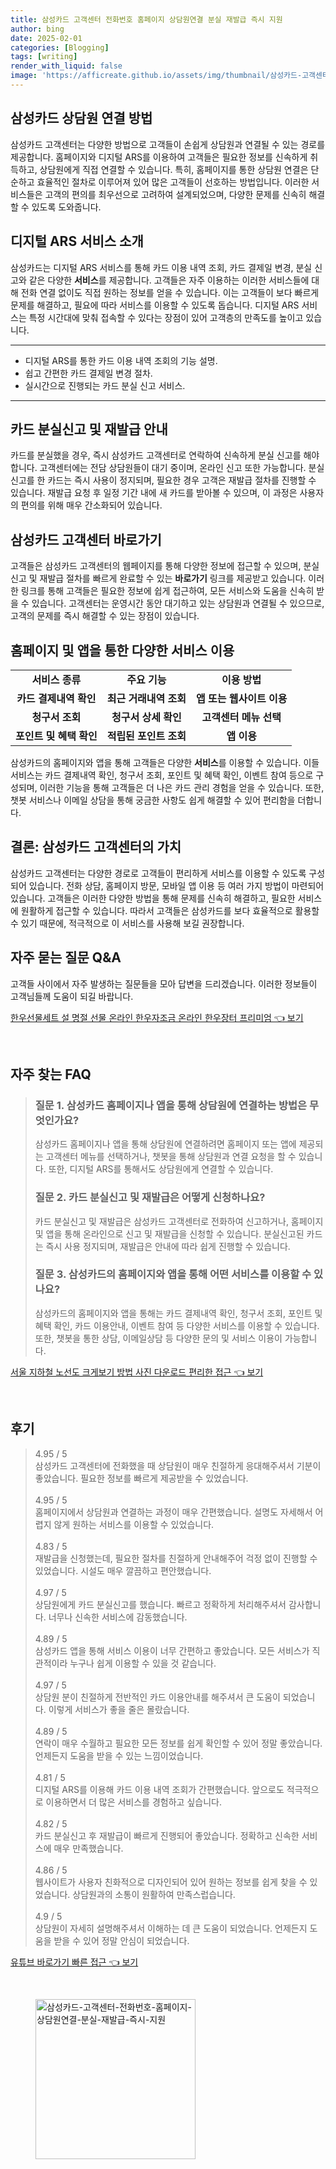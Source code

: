```yaml
---
title: 삼성카드 고객센터 전화번호 홈페이지 상담원연결 분실 재발급 즉시 지원
author: bing
date: 2025-02-01
categories: [Blogging]
tags: [writing]
render_with_liquid: false
image: 'https://afficreate.github.io/assets/img/thumbnail/삼성카드-고객센터-전화번호-홈페이지-상담원연결-분실-재발급-즉시-지원.webp'
---
```



<h2 id='삼성카드_상담원_연결'>삼성카드 상담원 연결 방법</h2>

<p>삼성카드 고객센터는 다양한 방법으로 고객들이 손쉽게 상담원과 연결될 수 있는 경로를 제공합니다. 홈페이지와 디지털 ARS를 이용하여 고객들은 필요한 정보를 신속하게 취득하고, 상담원에게 직접 연결할 수 있습니다. 특히, 홈페이지를 통한 상담원 연결은 단순하고 효율적인 절차로 이루어져 있어 많은 고객들이 선호하는 방법입니다. 이러한 서비스들은 고객의 편의를 최우선으로 고려하여 설계되었으며, 다양한 문제를 신속히 해결할 수 있도록 도와줍니다.</p>

<h2 id='디지털_ARS_서비스'>디지털 ARS 서비스 소개</h2>

<p>삼성카드는 디지털 ARS 서비스를 통해 카드 이용 내역 조회, 카드 결제일 변경, 분실 신고와 같은 다양한 <b>서비스</b>를 제공합니다. 고객들은 자주 이용하는 이러한 서비스들에 대해 전화 연결 없이도 직접 원하는 정보를 얻을 수 있습니다. 이는 고객들이 보다 빠르게 문제를 해결하고, 필요에 따라 서비스를 이용할 수 있도록 돕습니다. 디지털 ARS 서비스는 특정 시간대에 맞춰 접속할 수 있다는 장점이 있어 고객층의 만족도를 높이고 있습니다.</p>

<hr />

<ul>
    <li>디지털 ARS를 통한 카드 이용 내역 조회의 기능 설명.</li>
    <li>쉽고 간편한 카드 결제일 변경 절차.</li>
    <li>실시간으로 진행되는 카드 분실 신고 서비스.</li>
</ul>

<hr />

<h2 id='분실신고와_재발급_절차'>카드 분실신고 및 재발급 안내</h2>

<p>카드를 분실했을 경우, 즉시 삼성카드 고객센터로 연락하여 신속하게 분실 신고를 해야 합니다. 고객센터에는 전담 상담원들이 대기 중이며, 온라인 신고 또한 가능합니다. 분실 신고를 한 카드는 즉시 사용이 정지되며, 필요한 경우 고객은 재발급 절차를 진행할 수 있습니다. 재발급 요청 후 일정 기간 내에 새 카드를 받아볼 수 있으며, 이 과정은 사용자의 편의를 위해 매우 간소화되어 있습니다.</p>

<h2 id='고객센터_바로가기'>삼성카드 고객센터 바로가기</h2>

<p>고객들은 삼성카드 고객센터의 웹페이지를 통해 다양한 정보에 접근할 수 있으며, 분실 신고 및 재발급 절차를 빠르게 완료할 수 있는 <b>바로가기</b> 링크를 제공받고 있습니다. 이러한 링크를 통해 고객들은 필요한 정보에 쉽게 접근하여, 모든 서비스와 도움을 신속히 받을 수 있습니다. 고객센터는 운영시간 동안 대기하고 있는 상담원과 연결될 수 있으므로, 고객의 문제를 즉시 해결할 수 있는 장점이 있습니다.</p>

<h2 id='홈페이지_및_앱_서비스'>홈페이지 및 앱을 통한 다양한 서비스 이용</h2>

<table>
    <tr>
        <td style="text-align: center; height: 17px;"><b>서비스 종류</b></td>
        <td style="text-align: center; height: 17px;"><b>주요 기능</b></td>
        <td style="text-align: center; height: 17px;"><b>이용 방법</b></td>
    </tr>
    <tr>
        <td style="text-align: center; height: 17px;"><b>카드 결제내역 확인</b></td>
        <td style="text-align: center; height: 17px;"><b>최근 거래내역 조회</b></td>
        <td style="text-align: center; height: 17px;"><b>앱 또는 웹사이트 이용</b></td>
    </tr>
    <tr>
        <td style="text-align: center; height: 17px;"><b>청구서 조회</b></td>
        <td style="text-align: center; height: 17px;"><b>청구서 상세 확인</b></td>
        <td style="text-align: center; height: 17px;"><b>고객센터 메뉴 선택</b></td>
    </tr>
    <tr>
        <td style="text-align: center; height: 17px;"><b>포인트 및 혜택 확인</b></td>
        <td style="text-align: center; height: 17px;"><b>적립된 포인트 조회</b></td>
        <td style="text-align: center; height: 17px;"><b>앱 이용</b></td>
    </tr>
</table>

<p>삼성카드의 홈페이지와 앱을 통해 고객들은 다양한 <b>서비스</b>를 이용할 수 있습니다. 이들 서비스는 카드 결제내역 확인, 청구서 조회, 포인트 및 혜택 확인, 이벤트 참여 등으로 구성되며, 이러한 기능을 통해 고객들은 더 나은 카드 관리 경험을 얻을 수 있습니다. 또한, 챗봇 서비스나 이메일 상담을 통해 궁금한 사항도 쉽게 해결할 수 있어 편리함을 더합니다.</p>

<h2 id='결론'>결론: 삼성카드 고객센터의 가치</h2>

<p>삼성카드 고객센터는 다양한 경로로 고객들이 편리하게 서비스를 이용할 수 있도록 구성되어 있습니다. 전화 상담, 홈페이지 방문, 모바일 앱 이용 등 여러 가지 방법이 마련되어 있습니다. 고객들은 이러한 다양한 방법을 통해 문제를 신속히 해결하고, 필요한 서비스에 원활하게 접근할 수 있습니다. 따라서 고객들은 삼성카드를 보다 효율적으로 활용할 수 있기 때문에, 적극적으로 이 서비스를 사용해 보길 권장합니다.</p>

<h2 id='자주_묻는_질문'>자주 묻는 질문 Q&A</h2>

<p>고객들 사이에서 자주 발생하는 질문들을 모아 답변을 드리겠습니다. 이러한 정보들이 고객님들께 도움이 되길 바랍니다.</p>


<p><a class="click-button" title="한우선물세트 설 명절 선물 온라인 한우자조금 온라인 한우장터 프리미엄" href="https://afficreate.github.io/posts/%ED%95%9C%EC%9A%B0%EC%84%A0%EB%AC%BC%EC%84%B8%ED%8A%B8-%EC%84%A4-%EB%AA%85%EC%A0%88-%EC%84%A0%EB%AC%BC-%EC%98%A8%EB%9D%BC%EC%9D%B8-%ED%95%9C%EC%9A%B0%EC%9E%90%EC%A1%B0%EA%B8%88-%EC%98%A8%EB%9D%BC%EC%9D%B8-%ED%95%9C%EC%9A%B0%EC%9E%A5%ED%84%B0-%ED%94%84%EB%A6%AC%EB%AF%B8%EC%97%84/" rel="dofollow">한우선물세트 설 명절 선물 온라인 한우자조금 온라인 한우장터 프리미엄 👈 보기</a></p><br>
<h2 id='자주_찾는_FAQ'>자주 찾는 FAQ</h2>
<div itemscope="" itemtype="https://schema.org/FAQPage"> 
<blockquote> 
<div itemscope="" itemprop="mainEntity" itemtype="https://schema.org/Question"> 
<h3 itemprop="name">질문 1. 삼성카드 홈페이지나 앱을 통해 상담원에 연결하는 방법은 무엇인가요?</h3> 
<div itemscope="" itemprop="acceptedAnswer" itemtype="https://schema.org/Answer"> 
<span itemprop="text"> 
<p>삼성카드 홈페이지나 앱을 통해 상담원에 연결하려면 홈페이지 또는 앱에 제공되는 고객센터 메뉴를 선택하거나, 챗봇을 통해 상담원과 연결 요청을 할 수 있습니다. 또한, 디지털 ARS를 통해서도 상담원에게 연결할 수 있습니다.</p> 
</span> 
</div> 
</div> 
<div itemscope="" itemprop="mainEntity" itemtype="https://schema.org/Question"> 
<h3 itemprop="name">질문 2. 카드 분실신고 및 재발급은 어떻게 신청하나요?</h3> 
<div itemscope="" itemprop="acceptedAnswer" itemtype="https://schema.org/Answer"> 
<span itemprop="text"> 
<p>카드 분실신고 및 재발급은 삼성카드 고객센터로 전화하여 신고하거나, 홈페이지 및 앱을 통해 온라인으로 신고 및 재발급을 신청할 수 있습니다. 분실신고된 카드는 즉시 사용 정지되며, 재발급은 안내에 따라 쉽게 진행할 수 있습니다.</p> 
</span> 
</div> 
</div> 
<div itemscope="" itemprop="mainEntity" itemtype="https://schema.org/Question"> 
<h3 itemprop="name">질문 3. 삼성카드의 홈페이지와 앱을 통해 어떤 서비스를 이용할 수 있나요?</h3> 
<div itemscope="" itemprop="acceptedAnswer" itemtype="https://schema.org/Answer"> 
<span itemprop="text"> 
<p>삼성카드의 홈페이지와 앱을 통해는 카드 결제내역 확인, 청구서 조회, 포인트 및 혜택 확인, 카드 이용안내, 이벤트 참여 등 다양한 서비스를 이용할 수 있습니다. 또한, 챗봇을 통한 상담, 이메일상담 등 다양한 문의 및 서비스 이용이 가능합니다.</p> 
</span> 
</div> 
</div> 
</blockquote> 
</div>
<p><a class="click-button" title="서울 지하철 노선도 크게보기 방법 사진 다운로드 편리한 접근" href="https://afficreate.github.io/posts/%EC%84%9C%EC%9A%B8-%EC%A7%80%ED%95%98%EC%B2%A0-%EB%85%B8%EC%84%A0%EB%8F%84-%ED%81%AC%EA%B2%8C%EB%B3%B4%EA%B8%B0-%EB%B0%A9%EB%B2%95-%EC%82%AC%EC%A7%84-%EB%8B%A4%EC%9A%B4%EB%A1%9C%EB%93%9C-%ED%8E%B8%EB%A6%AC%ED%95%9C-%EC%A0%91%EA%B7%BC/" rel="dofollow">서울 지하철 노선도 크게보기 방법 사진 다운로드 편리한 접근 👈 보기</a></p><br>
<h2 id='후기'>후기</h2>
<div itemscope itemtype="https://schema.org/Product">
  <blockquote>
  <div itemprop="review" itemscope itemtype="https://schema.org/Review">
      <div itemprop="reviewRating" itemscope itemtype="https://schema.org/Rating"> <span itemprop="ratingValue">4.95</span> / <span itemprop="bestRating">5</span> </div>
      <span itemprop="reviewBody">삼성카드 고객센터에 전화했을 때 상담원이 매우 친절하게 응대해주셔서 기분이 좋았습니다. 필요한 정보를 빠르게 제공받을 수 있었습니다.</span>
  </div>
  <br>
  <div itemprop="review" itemscope itemtype="https://schema.org/Review">
      <div itemprop="reviewRating" itemscope itemtype="https://schema.org/Rating"> <span itemprop="ratingValue">4.95</span> / <span itemprop="bestRating">5</span> </div>
      <span itemprop="reviewBody">홈페이지에서 상담원과 연결하는 과정이 매우 간편했습니다. 설명도 자세해서 어렵지 않게 원하는 서비스를 이용할 수 있었습니다.</span>
  </div>
  <br>
  <div itemprop="review" itemscope itemtype="https://schema.org/Review">
      <div itemprop="reviewRating" itemscope itemtype="https://schema.org/Rating"> <span itemprop="ratingValue">4.83</span> / <span itemprop="bestRating">5</span> </div>
      <span itemprop="reviewBody">재발급을 신청했는데, 필요한 절차를 친절하게 안내해주어 걱정 없이 진행할 수 있었습니다. 시설도 매우 깔끔하고 편안했습니다.</span>
  </div>
  <br>
  <div itemprop="review" itemscope itemtype="https://schema.org/Review">
      <div itemprop="reviewRating" itemscope itemtype="https://schema.org/Rating"> <span itemprop="ratingValue">4.97</span> / <span itemprop="bestRating">5</span> </div>
      <span itemprop="reviewBody">상담원에게 카드 분실신고를 했습니다. 빠르고 정확하게 처리해주셔서 감사합니다. 너무나 신속한 서비스에 감동했습니다.</span>
  </div>
  <br>
  <div itemprop="review" itemscope itemtype="https://schema.org/Review">
      <div itemprop="reviewRating" itemscope itemtype="https://schema.org/Rating"> <span itemprop="ratingValue">4.89</span> / <span itemprop="bestRating">5</span> </div>
      <span itemprop="reviewBody">삼성카드 앱을 통해 서비스 이용이 너무 간편하고 좋았습니다. 모든 서비스가 직관적이라 누구나 쉽게 이용할 수 있을 것 같습니다.</span>
  </div>
  <br>
  <div itemprop="review" itemscope itemtype="https://schema.org/Review">
      <div itemprop="reviewRating" itemscope itemtype="https://schema.org/Rating"> <span itemprop="ratingValue">4.97</span> / <span itemprop="bestRating">5</span> </div>
      <span itemprop="reviewBody">상담원 분이 친절하게 전반적인 카드 이용안내를 해주셔서 큰 도움이 되었습니다. 이렇게 서비스가 좋을 줄은 몰랐습니다.</span>
  </div>
  <br>
  <div itemprop="review" itemscope itemtype="https://schema.org/Review">
      <div itemprop="reviewRating" itemscope itemtype="https://schema.org/Rating"> <span itemprop="ratingValue">4.89</span> / <span itemprop="bestRating">5</span> </div>
      <span itemprop="reviewBody">연락이 매우 수월하고 필요한 모든 정보를 쉽게 확인할 수 있어 정말 좋았습니다. 언제든지 도움을 받을 수 있는 느낌이었습니다.</span>
  </div>
  <br>
  <div itemprop="review" itemscope itemtype="https://schema.org/Review">
      <div itemprop="reviewRating" itemscope itemtype="https://schema.org/Rating"> <span itemprop="ratingValue">4.81</span> / <span itemprop="bestRating">5</span> </div>
      <span itemprop="reviewBody">디지털 ARS를 이용해 카드 이용 내역 조회가 간편했습니다. 앞으로도 적극적으로 이용하면서 더 많은 서비스를 경험하고 싶습니다.</span>
  </div>
  <br>
  <div itemprop="review" itemscope itemtype="https://schema.org/Review">
      <div itemprop="reviewRating" itemscope itemtype="https://schema.org/Rating"> <span itemprop="ratingValue">4.82</span> / <span itemprop="bestRating">5</span> </div>
      <span itemprop="reviewBody">카드 분실신고 후 재발급이 빠르게 진행되어 좋았습니다. 정확하고 신속한 서비스에 매우 만족했습니다.</span>
  </div>
  <br>
  <div itemprop="review" itemscope itemtype="https://schema.org/Review">
      <div itemprop="reviewRating" itemscope itemtype="https://schema.org/Rating"> <span itemprop="ratingValue">4.86</span> / <span itemprop="bestRating">5</span> </div>
      <span itemprop="reviewBody">웹사이트가 사용자 친화적으로 디자인되어 있어 원하는 정보를 쉽게 찾을 수 있었습니다. 상담원과의 소통이 원활하여 만족스럽습니다.</span>
  </div>
  <br>
  <div itemprop="review" itemscope itemtype="https://schema.org/Review">
      <div itemprop="reviewRating" itemscope itemtype="https://schema.org/Rating"> <span itemprop="ratingValue">4.9</span> / <span itemprop="bestRating">5</span> </div>
      <span itemprop="reviewBody">상담원이 자세히 설명해주셔서 이해하는 데 큰 도움이 되었습니다. 언제든지 도움을 받을 수 있어 정말 안심이 되었습니다.</span>
  </div>
  </blockquote>
</div>
<p><a class="click-button" title="유튜브 바로가기 빠른 접근" href="https://afficreate.github.io/posts/%EC%9C%A0%ED%8A%9C%EB%B8%8C-%EB%B0%94%EB%A1%9C%EA%B0%80%EA%B8%B0-%EB%B9%A0%EB%A5%B8-%EC%A0%91%EA%B7%BC/" rel="dofollow">유튜브 바로가기 빠른 접근 👈 보기</a></p><br>
<figure class="image"><img src="https://afficreate.github.io/assets/img/thumbnail/삼성카드-고객센터-전화번호-홈페이지-상담원연결-분실-재발급-즉시-지원.webp" alt="삼성카드-고객센터-전화번호-홈페이지-상담원연결-분실-재발급-즉시-지원" width="256" height="256"></figure>